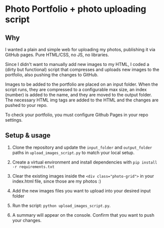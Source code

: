 # Photo Portfolio + photo uploading script

## Why

I wanted a plain and simple web for uploading my photos, publishing it via GitHub pages. Pure HTML/CSS, no JS, no libraries.

Since I didn't want to manually add new images to my HTML, I coded a (dirty but functional) script that compresses and uploads new images to the portfolio, also pushing the changes to GitHub. 

Images to be added to the portfolio are placed on an input folder. When the script runs, they are compressed to a configurable max size, an index (number) is added to the name, and they are moved to the output folder. The necessary HTML img tags are added to the HTML and the changes are pushed to your repo.

To check your portfolio, you must configure Github Pages in your repo settings.

## Setup & usage

1. Clone the repository and update the `input_folder` and `output_folder` paths in `upload_images_script.py` to match your local setup.

2. Create a virtual environment and install dependencies with `pip install -r requirements.txt`

3. Clear the existing images inside the `<div class="photo-grid">` in your index.html file, since those are my photos :)

4. Add the new images files you want to upload into your desired input folder

5. Run the script: `python upload_images_script.py`.

6. A summary will appear on the console. Confirm that you want to push your changes.
